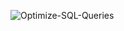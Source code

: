 ![Optimize-SQL-Queries](https://github.com/danvuk567/SQL-Best-Practices/blob/main/images/Optimize-SQL-Queries?raw=true)

